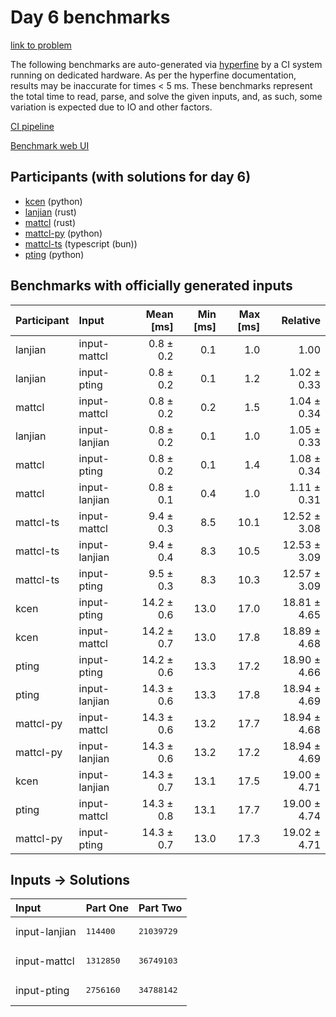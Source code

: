 # Day 6 benchmarks

[link to problem](https://adventofcode.com/2023/day/6)

The following benchmarks are auto-generated via
[hyperfine](https://github.com/sharkdp/hyperfine) by a CI system running on
dedicated hardware. As per the hyperfine documentation, results may be
inaccurate for times < 5 ms. These benchmarks represent the total time to read,
parse, and solve the given inputs, and, as such, some variation is expected due
to IO and other factors.

[CI pipeline](http://ci.papercode.net:8080/teams/main/pipelines/aoc2023)

[Benchmark web UI](https://aoc.ancalagon.black)


## Participants (with solutions for day 6)

- [kcen](https://github.com/kcen/aoc2023) (python)
- [lanjian](https://github.com/lanjian/aoc-2023) (rust)
- [mattcl](https://github.com/mattcl/aoc2023) (rust)
- [mattcl-py](https://github.com/mattcl/aoc2023-py) (python)
- [mattcl-ts](https://github.com/mattcl/aoc2023-js) (typescript (bun))
- [pting](https://github.com/pting/aoc2023) (python)


## Benchmarks with officially generated inputs

| Participant | Input | Mean [ms] | Min [ms] | Max [ms] | Relative |
|:---|:---|---:|---:|---:|---:|
| lanjian | input-mattcl | 0.8 ± 0.2 | 0.1 | 1.0 | 1.00 |
| lanjian | input-pting | 0.8 ± 0.2 | 0.1 | 1.2 | 1.02 ± 0.33 |
| mattcl | input-mattcl | 0.8 ± 0.2 | 0.2 | 1.5 | 1.04 ± 0.34 |
| lanjian | input-lanjian | 0.8 ± 0.2 | 0.1 | 1.0 | 1.05 ± 0.33 |
| mattcl | input-pting | 0.8 ± 0.2 | 0.1 | 1.4 | 1.08 ± 0.34 |
| mattcl | input-lanjian | 0.8 ± 0.1 | 0.4 | 1.0 | 1.11 ± 0.31 |
| mattcl-ts | input-mattcl | 9.4 ± 0.3 | 8.5 | 10.1 | 12.52 ± 3.08 |
| mattcl-ts | input-lanjian | 9.4 ± 0.4 | 8.3 | 10.5 | 12.53 ± 3.09 |
| mattcl-ts | input-pting | 9.5 ± 0.3 | 8.3 | 10.3 | 12.57 ± 3.09 |
| kcen | input-pting | 14.2 ± 0.6 | 13.0 | 17.0 | 18.81 ± 4.65 |
| kcen | input-mattcl | 14.2 ± 0.7 | 13.0 | 17.8 | 18.89 ± 4.68 |
| pting | input-pting | 14.2 ± 0.6 | 13.3 | 17.2 | 18.90 ± 4.66 |
| pting | input-lanjian | 14.3 ± 0.6 | 13.3 | 17.8 | 18.94 ± 4.69 |
| mattcl-py | input-mattcl | 14.3 ± 0.6 | 13.2 | 17.7 | 18.94 ± 4.68 |
| mattcl-py | input-lanjian | 14.3 ± 0.6 | 13.2 | 17.2 | 18.94 ± 4.69 |
| kcen | input-lanjian | 14.3 ± 0.7 | 13.1 | 17.5 | 19.00 ± 4.71 |
| pting | input-mattcl | 14.3 ± 0.8 | 13.1 | 17.7 | 19.00 ± 4.74 |
| mattcl-py | input-pting | 14.3 ± 0.7 | 13.0 | 17.3 | 19.02 ± 4.71 |


## Inputs -> Solutions

| Input | Part One | Part Two |
|:---|:---|:---|
|input-lanjian|<pre>114400</pre>|<pre>21039729</pre>|
|input-mattcl|<pre>1312850</pre>|<pre>36749103</pre>|
|input-pting|<pre>2756160</pre>|<pre>34788142</pre>|